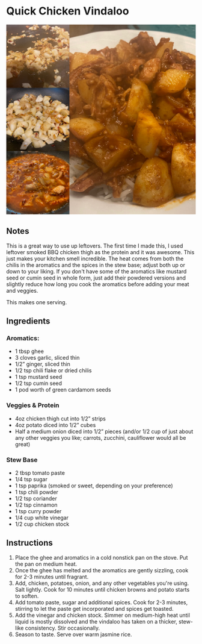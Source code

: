 # Quick Chicken Vindaloo

![image](/img/chicken_vindaloo.png)

## Notes
This is a great way to use up leftovers. The first time I made this, I used leftover smoked BBQ chicken thigh as the protein and it was awesome. This just makes your kitchen smell incredible. The heat comes from both the chilis in the aromatics and the spices in the stew base; adjust both up or down to your liking. If you don't have some of the aromatics like mustard seed or cumin seed in whole form, just add their powdered versions and slightly reduce how long you cook the aromatics before adding your meat and veggies.

This makes one serving.

## Ingredients

### Aromatics:
- 1 tbsp ghee
- 3 cloves garlic, sliced thin
- 1/2” ginger, sliced thin
- 1/2 tsp chili flake or dried chilis
- 1 tsp mustard seed
- 1/2 tsp cumin seed
- 1 pod worth of green cardamom seeds

### Veggies & Protein
- 4oz chicken thigh cut into 1/2” strips
- 4oz potato diced into 1/2” cubes
- Half a medium onion diced into 1/2” pieces (and/or 1/2 cup of just about any other veggies you like; carrots, zucchini, cauliflower would all be great)

### Stew Base
- 2 tbsp tomato paste
- 1/4 tsp sugar
- 1 tsp paprika (smoked or sweet, depending on your preference)
- 1 tsp chili powder
- 1/2 tsp coriander
- 1/2 tsp cinnamon
- 1 tsp curry powder
- 1/4 cup white vinegar
- 1/2 cup chicken stock

## Instructions
1. Place the ghee and aromatics in a cold nonstick pan on the stove. Put the pan on medium heat.
2. Once the ghee has melted and the aromatics are gently sizzling, cook for 2-3 minutes until fragrant.
3. Add, chicken, potatoes, onion, and any other vegetables you're using. Salt lightly. Cook for 10 minutes until chicken browns and potato starts to soften.
4. Add tomato paste, sugar and additional spices. Cook for 2-3 minutes, stirring to let the paste get incorporated and spices get toasted.
5. Add the vinegar and chicken stock. Simmer on medium-high heat until liquid is mostly dissolved and the vindaloo has taken on a thicker, stew-like consistency. Stir occasionally.
6. Season to taste. Serve over warm jasmine rice.
